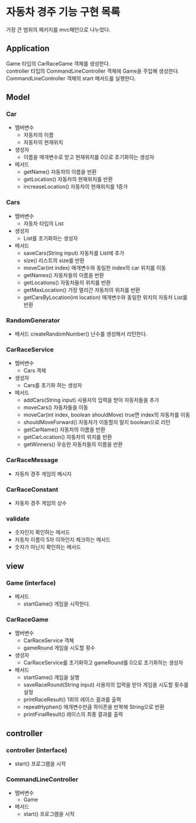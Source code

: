 # 자동차 경주 기능 구현 목록
가장 큰 범위의 패키지를 mvc패턴으로 나누었다.

## Application
Game 타입의 CarRaceGame 객체를 생성한다.<br>
controller 타입의 CommandLineController 객체에 Game을 주입해 생성한다.<br>
CommandLineController 객체의 start 메서드를 실행한다.

## Model

### Car
- 멤버변수
  - 자동차의 이름
  - 자동차의 현재위치
- 생성자
  - 이름을 매개변수로 받고 현재위치를 0으로 초기화하는 생성자
- 메서드
  - getName() 자동차의 이름을 반환
  - getLocation() 자동차의 현재위치를 반환
  - increaseLocation() 자동차의 현재위치를 1증가
### Cars
- 멤버변수
  - 자동차 타입의 List
- 생성자
  - List를 초기화하는 생성자
- 메서드
  - saveCars(String input) 자동차를 List에 추가
  - size() 리스트의 size를 반환
  - moveCar(int index) 매개변수와 동일한 index의 car 위치를 이동
  - getNames() 자동차들의 이름을 반환
  - getLocations() 자동차들의 위치를 반환
  - getMaxLocation() 가장 멀리간 자동차의 위치를 반환
  - getCarsByLocation(int location) 매개변수와 동일한 위치의 자동차 List를 반환 
### RandomGenerator
- 메서드
  createRandomNumber() 난수를 생성해서 리턴한다.
### CarRaceService
- 멤버변수
  - Cars 객체
- 생성자
  - Cars를 초기화 하는 생성자
- 메서드
  - addCars(String input) 사용자의 입력을 받아 자동차들을 추가
  - moveCars() 자동차들을 이동
  - moveCar(int index, boolean shouldMove) true면 index의 자동차를 이동
  - shouldMoveForward() 자동차가 이동할지 말지 boolean으로 리턴
  - getCarName() 자동차의 이름을 반환
  - getCarLocation() 자동차의 위치를 반환
  - getWinners() 우승한 자동차들의 이름을 반환
### CarRaceMessage
- 자동차 경주 게임의 메시지
### CarRaceConstant
- 자동차 경주 게임의 상수
### validate
- 숫자인지 확인하는 메서드
- 자동차 이름이 5자 이하인지 체크하는 메서드
- 숫자가 아닌지 확인하는 메서드

## view

### Game (interface)
- 메서드
  - startGame() 게임을 시작한다.
### CarRaceGame
- 멤버변수
  - CarRaceService 객체
  - gameRound 게임을 시도할 횟수
- 생성자
  - CarRaceService를 초기화하고 gameRound를 0으로 초기화하는 생성자
- 메서드
  - startGame() 게임을 실행
  - saveRaceRound(String input) 사용자의 입력을 받아 게임을 시도할 횟수를 설정
  - printRaceResult() 1회의 레이스 결과를 출력
  - repeatHyphen() 매개변수만큼 하이픈을 반복해 String으로 반환
  - printFinalResult() 레이스의 최종 결과를 출력

## controller

### controller (interface)
- start() 프로그램을 시작
### CommandLineController
- 멤버변수
  - Game
- 메서드
  - start() 프로그램을 시작